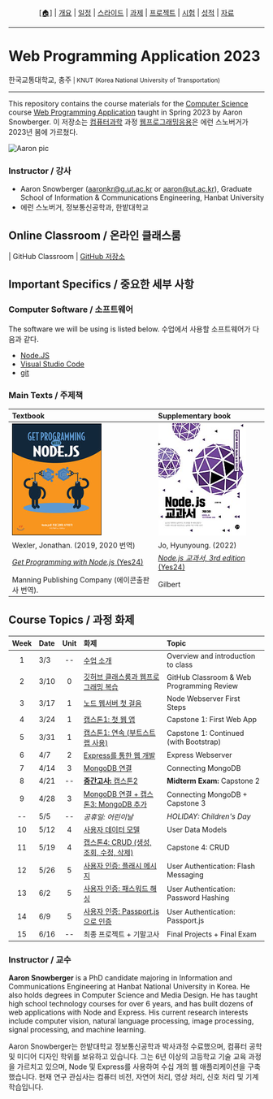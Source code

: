 <p id="menu" align="center">
  <a href="https://ut-nodejs.github.io" title="Home"><u>[🏠]</u></a> |
  <a href="/about.html" title="About">개요</a> |
  <a href="/schedule.html" title="Schedule">일정</a> |
  <a href="/slides.html" title="Slides">스라이드</a> |
  <a href="/assignments.html" title="Assignments">과제</a> |
  <a href="/project.html" title="Project">프로젝트</a> |
  <a href="/tests.html" title="Tests">시험</a> |
  <a href="/grading.html" title="Grading">성적</a> |
  <a href="/resources.html" title="Resources">자료</a>
  <!-- <a href="https://pollev.com/aarons007" title="PollEverywhere">설문↗️</a> -->
</p>

---

# Web Programming Application 2023

<p>한국교통대학교, 충주<small> | KNUT (Korea National University of Transportation)</small></p>

---

<!--
| [**오전** ☕ 수업 오픈 채팅](https://open.kakao.com/o/gJjKj58e) | [_오후_ 🍔 수업 오픈 채팅](https://open.kakao.com/o/gUYQUlaf) |
| [HTML Starter Files](https://github.com/ut-nodejs/html-starter-files) | [과제 솔루션](https://github.com/ut-nodejs/assignment-solutions) |
-->

This repository contains the course materials for the [Computer Science](https://www.ut.ac.kr/ceit/sub02_00.do) course [Web Programming Application](https://ut-nodejs.github.io) taught in Spring 2023 by Aaron Snowberger. 이 저장소는 [컴퓨터과학](https://www.ut.ac.kr/ceit/sub02_00.do) 과정 [웹프로그래밍응용](https://ut-nodejs.github.io)은 에런 스노버거가 2023년 봄에 가르쳤다.

![Aaron pic](https://avatars.githubusercontent.com/u/6644259?s=200&v=4)

### Instructor / 강사

- Aaron Snowberger ([aaronkr@g.ut.ac.kr](aaronkr@g.ut.ac.kr) or [aaron@ut.ac.kr](aaron@ut.ac.kr)), Graduate School of Information & Communications Engineering, Hanbat University
- 에런 스노버거, 정보통신공학과, 한밭대학교

## Online Classroom / 온라인 클래스룸

| GitHub Classroom | [GitHub 저장소](https://github.com/ut-nodejs)

<!-- ### GitHub Classroom / 깃허브 클래스룸

1. (학생) 구글 클래스룸 신청 / Join Google Classroom
2. (교사) 링크 구글 클래스룸 출석부 / Link Google Classroom roster
3. (교사) 과제1 보내 / Distribute Assignment #1 with link
4. (교사) 과제1 받은 학생의 계정이 깃허브 클래스룸과 링크 / Link accepted assignments with GitHub accounts possessing that assignment
5. (같이) 코딩 합습 / Code in VS Code
6. (학생) 제출하면 깃 커밋과 푸시 / Commit & Push to Turn in -->

## Important Specifics / 중요한 세부 사항

### Computer Software / 소프트웨어

The software we will be using is listed below. 수업에서 사용할 소프트웨어가 다음과 같다.

- [Node.JS](https://nodejs.org/en/download/)
- [Visual Studio Code](https://code.visualstudio.com/download)
- [git](https://git-scm.com/downloads)

### Main Texts / 주제책

| Textbook                                                                              | Supplementary book                                                                    |
| :------------------------------------------------------------------------------------ | :------------------------------------------------------------------------------------ |
| ![book-main](/img/gh-pages/book-main.jpg)                                             | ![book-extra](/img/gh-pages/book-extra.jpg)                                           |
| Wexler, Jonathan. (2019, 2020 번역)                                                   | Jo, Hyunyoung. (2022)                                                                 |
| [_Get Programming with Node.js_ (Yes24)](http://www.yes24.com/Product/Goods/86429845) | [_Node.js 교과서, 3rd edition_ (Yes24)](http://www.yes24.com/Product/Goods/116192535) |
| Manning Publishing Company (에이콘출판사 번역).                                       | Gilbert                                                                               |

## Course Topics / 과정 화제

| Week | Date | Unit | 화제                                                                             | Topic                                     |
| :--: | :--- | :--: | :------------------------------------------------------------------------------- | :---------------------------------------- |
|  1   | 3/3  |  --  | [수업 소개](/schedule.html#week-1--1주차-3월3일)                                 | Overview and introduction to class        |
|  2   | 3/10 |  0   | [깃허브 클래스룸과 웹프로그래밍 복습](/schedule.html#week-2--2주차-3월10일)      | GitHub Classroom & Web Programming Review |
|  3   | 3/17 |  1   | [노드 웹서버 첫 걸음](/schedule.html#week-3--3주차-3월17일)                      | Node Webserver First Steps                |
|  4   | 3/24 |  1   | [캡스톤1: 첫 웹 앱](/schedule.html#week-4--4주차-3월24일)                        | Capstone 1: First Web App                 |
|  5   | 3/31 |  1   | [캡스톤1: 연속 (부트스트랩 사용)](/schedule.html#week-5--5주차-3월31일)          | Capstone 1: Continued (with Bootstrap)    |
|  6   | 4/7  |  2   | [Express를 통한 웹 개발](/schedule.html#week-6--6주차-4월7일)                    | Express Webserver                         |
|  7   | 4/14 |  3   | [MongoDB 연결](/schedule.html#week-7--7주차-4월14일)                             | Connecting MongoDB                        |
|  8   | 4/21 |  --  | [**중간고사:** 캡스톤2](/schedule.html#week-8--8주차-4월21일)                    | **Midterm Exam:** Capstone 2              |
|  9   | 4/28 |  3   | [MongoDB 연결 + 캡스톤3: MongoDB 추가](/schedule.html#week-9--9주차-4월28일)     | Connecting MongoDB + Capstone 3           |
|  --  | 5/5  |  --  | _공휴일: 어린이날_                                                               | _HOLIDAY: Children's Day_                 |
|  10  | 5/12 |  4   | [사용자 데이터 모델](/schedule.html#week-10--10주차-5월12일)                     | User Data Models                          |
|  11  | 5/19 |  4   | [캡스톤4: CRUD (생성, 조회, 수정, 삭제)](/schedule.html#week-11--11주차-5월19일) | Capstone 4: CRUD                          |
|  12  | 5/26 |  5   | [사용자 인증: 플래시 메시지](/schedule.html#week-12--12주차-5월26일)             | User Authentication: Flash Messaging      |
|  13  | 6/2  |  5   | [사용자 인증: 패스워드 해싱](/schedule.html#week-13--13주차-6월2일)              | User Authentication: Password Hashing     |
|  14  | 6/9  |  5   | [사용자 인증: Passport.js으로 인증](/schedule.html#week-14--14주차-6월9일)       | User Authentication: Passport.js          |
|  15  | 6/16 |  --  | 최종 프로젝트 + 기말고사                                                         | Final Projects + Final Exam               |

<!----
| 16  | 6월16일 | --   | [Personal Projects](/en/#14-personal-projects)                                  | [개인 프로젝트]()             |
| 17  | 6월23일 | --   | [Final Exam](/en/#final-exam)                                                   | [기말고사]()                  |
| 18  | 6월30일 | --   | [Grading Period](/en/#grading)                                                  | [성적 처리 기간]()            |
---->

### Instructor / 교수

**Aaron Snowberger** is a PhD candidate majoring in Information and Communications Engineering at Hanbat National University in Korea. He also holds degrees in Computer Science and Media Design. He has taught high school technology courses for over 6 years, and has built dozens of web applications with Node and Express. His current research interests include computer vision, natural language processing, image processing, signal processing, and machine learning.

Aaron Snowberger는 한밭대학교 정보통신공학과 박사과정 수료했으며, 컴퓨터 공학 및 미디어 디자인 학위를 보유하고 있습니다. 그는 6년 이상의 고등학교 기술 교육 과정을 가르치고 있으며, Node 및 Express를 사용하여 수십 개의 웹 애플리케이션을 구축했습니다. 현재 연구 관심사는 컴퓨터 비전, 자연어 처리, 영상 처리, 신호 처리 및 기계 학습입니다.
